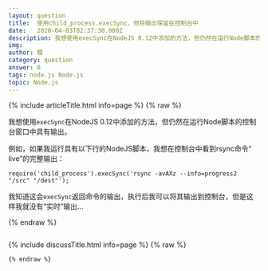 ```yaml
---
layout: question
title:  使用child_process.execSync，但将输出保留在控制台中
date:   2020-04-03T02:37:30.000Z
description: 我想使用execSync在NodeJS 0.12中添加的方法，但仍然在运行Node脚本的控制台窗口中具有输出。例如，如果我运行具有以下行的NodeJS...
img: 
author: 樱
category: question
answer: 0
tags: node.js Node.js
topic: Node.js
---
```

<div class="article-root">
  <div class="article">
    {% include articleTitle.html info=page %}
    {% raw %}
    <div class="article-content"><p><font style="vertical-align: inherit;"><font style="vertical-align: inherit;">我想使用</font></font><code>execSync</code><font style="vertical-align: inherit;"><font style="vertical-align: inherit;">在NodeJS 0.12中添加</font><font style="vertical-align: inherit;">的</font><font style="vertical-align: inherit;">方法，但仍然在运行Node脚本的控制台窗口中具有输出。</font></font></p>

<p><font style="vertical-align: inherit;"><font style="vertical-align: inherit;">例如，如果我运行具有以下行的NodeJS脚本，我想在控制台中看到rsync命令“ live”的完整输出：</font></font></p>

<pre><code>require('child_process').execSync('rsync -avAXz --info=progress2 "/src" "/dest"');
</code></pre>

<p><font style="vertical-align: inherit;"><font style="vertical-align: inherit;">我知道这会</font></font><code>execSync</code><font style="vertical-align: inherit;"><font style="vertical-align: inherit;">返回命令的输出，执行后我可以将其输出到控制台，但是这样我就没有“实时”输出...</font></font></p></div>
    {% endraw %}
  </div>
  <p style="height: 0;width:0;overflow: hidden;"> 第3896篇《使用child_process.execSync，但将输出保留在控制台中》来自Winter(https://github.com/aiyld/aiyld.github.io)的站点</p>
  <div class="discuss-wrapper">
    {% include discussTitle.html info=page %}
    {% raw %}
    
    {% endraw %}
  </div>
<div>
